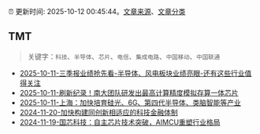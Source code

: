 :alarm_clock: 更新时间: 2025-10-12 00:45:44。[文章来源](/README.md)、[文章分类](/TAGS.md)

## TMT


> 关键字：`科技`、`半导体`、`芯片`、`电信`、`集成电路`、`中国移动`、`中国联通`



- [2025-10-11-三季报业绩抢先看-半导体、风电板块业绩亮眼-还有这些行业值得关注](https://www.cls.cn/detail/2166295) 
- [2025-10-11-刷新纪录！南大团队研发出最高计算精度模拟存算一体芯片](https://www.cls.cn/detail/2166267) 
- [2025-10-11-上海：加快培育硅光、6G、第四代半导体、类脑智能等产业](https://www.cls.cn/detail/2166275) 
- [2024-11-20-加快构建同创新相适应的科技金融体制](https://xueqiu.com/9193403816/313561745) 
- [2024-11-19-国芯科技：自主芯片技术突破，AIMCU重塑行业格局](https://xueqiu.com/8151841495/313402043) 
